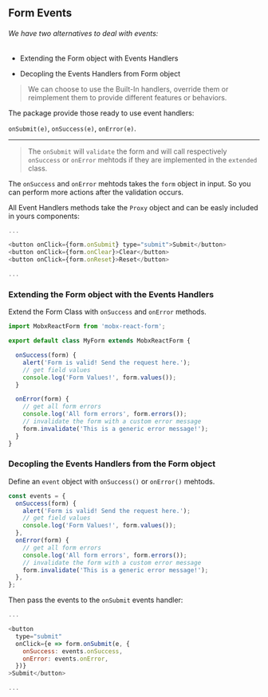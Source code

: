 ## Form Events

###### We have two alternatives to deal with events:

- Extending the Form object with Events Handlers

- Decopling the Events Handlers from Form object

> We can choose to use the Built-In handlers, override them or reimplement them to provide different features or behaviors.

The package provide those ready to use event handlers:

`onSubmit(e)`, `onSuccess(e)`, `onError(e)`.

---


> The `onSubmit` will `validate` the form and will call respectively `onSuccess` or `onError` mehtods if they are implemented in the `extended` class.


The `onSuccess` and `onError` mehtods takes the `form` object in input. So you can perform more actions after the validation occurs.

All Event Handlers methods take the `Proxy` object and can be easly included in yours components:

```javascript
...

<button onClick={form.onSubmit} type="submit">Submit</button>
<button onClick={form.onClear}>Clear</button>
<button onClick={form.onReset}>Reset</button>

...
```

### Extending the Form object with the Events Handlers

Extend the Form Class with `onSuccess` and `onError` methods.

```javascript
import MobxReactForm from 'mobx-react-form';

export default class MyForm extends MobxReactForm {

  onSuccess(form) {
    alert('Form is valid! Send the request here.');
    // get field values
    console.log('Form Values!', form.values());
  }

  onError(form) {
    // get all form errors
    console.log('All form errors', form.errors());
    // invalidate the form with a custom error message
    form.invalidate('This is a generic error message!');
  }
}
```

### Decopling the Events Handlers from the Form object

Define an `event` object with `onSuccess()` or `onError()` mehtods.

```javascript
const events = {
  onSuccess(form) {
    alert('Form is valid! Send the request here.');
    // get field values
    console.log('Form Values!', form.values());
  },
  onError(form) {
    // get all form errors
    console.log('All form errors', form.errors());
    // invalidate the form with a custom error message
    form.invalidate('This is a generic error message!');
  },
};
```

Then pass the events to the `onSubmit` events handler:

```javascript
...

<button
  type="submit"
  onClick={e => form.onSubmit(e, {
    onSuccess: events.onSuccess,
    onError: events.onError,
  })}
>Submit</button>

...
```
